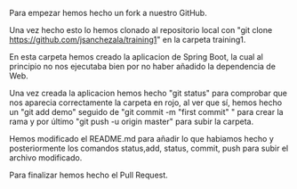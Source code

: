 Para empezar hemos hecho un fork a nuestro GitHub.

Una vez hecho esto lo hemos clonado al repositorio local con "git clone https://github.com/jsanchezala/training1" en la carpeta training1.

En esta carpeta hemos creado la aplicacion de Spring Boot, la cual al principio no nos ejecutaba bien por no haber añadido la dependencia de Web.

Una vez creada la aplicacion hemos hecho "git status" para comprobar que nos aparecia correctamente la carpeta en rojo, al ver que sí, hemos hecho un "git add demo" seguido de "git commit -m "first commit" " para crear la rama y por último "git push -u origin master" para subir la carpeta.

Hemos modificado el README.md para añadir lo que habiamos hecho y posteriormente los comandos status,add, status, commit, push para subir el archivo modificado.

Para finalizar hemos hecho el Pull Request.

